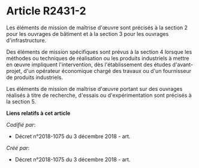 # Article R2431-2

Les éléments de mission de maîtrise d'œuvre sont précisés à la section 2 pour les ouvrages de bâtiment et à la section 3 pour
les ouvrages d'infrastructure.

Des éléments de mission spécifiques sont prévus à la section 4 lorsque les méthodes ou techniques de réalisation ou les
produits industriels à mettre en œuvre impliquent l'intervention, dès l'établissement des études d'avant-projet, d'un
opérateur économique chargé des travaux ou d'un fournisseur de produits industriels.

Les éléments de mission de maîtrise d'œuvre portant sur des ouvrages réalisés à titre de recherche, d'essais ou
d'expérimentation sont précisés à la section 5.

**Liens relatifs à cet article**

_Codifié par_:

  - Décret n°2018-1075 du 3 décembre 2018 - art.

_Créé par_:

  - Décret n°2018-1075 du 3 décembre 2018 - art.
